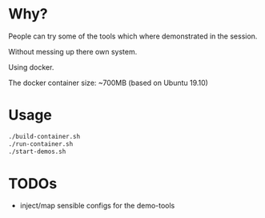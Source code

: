 # Why?

People can try some of the tools which where demonstrated in the session.

Without messing up there own system.

Using docker.

The docker container size: ~700MB (based on Ubuntu 19.10)

# Usage

```sh
./build-container.sh
./run-container.sh
./start-demos.sh
```

# TODOs

- inject/map sensible configs for the demo-tools
